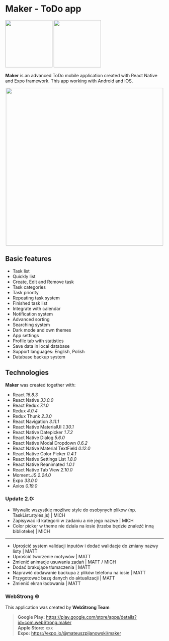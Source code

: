 # Maker - ToDo app 
<a href="https://play.google.com/store/apps/details?id=com.webStrong.maker" target="_blank"><img src="http://webstrong.pl/templates/google_play_pl.png" width="150"/></a>
<a href="#" target="_blank"><img src="http://webstrong.pl/templates/apple_store_pl.png" width="150"/></a>

**Maker** is an advanced ToDo mobile application created with React Native and Expo framework. 
This app working with Android and iOS. 

<p align="center"><img src="http://webstrong.pl/Maker/promo_images/maker_todo_list_promo.png" width="500px" /></p>

## Basic features  
  
- Task list
- Quickly list
- Create, Edit and Remove task
- Task categories
- Task priority
- Repeating task system
- Finished task list
- Integrate with calendar
- Notification system
- Advanced sorting
- Searching system
- Dark mode and own themes
- App settings
- Profile tab with statistics
- Save data in local database
- Support languages: English, Polish
- Database backup system

## Technologies  
**Maker** was created together with:  
  
- React <i>16.8.3</i>
- React Native <i>33.0.0</i>
- React Redux <i>7.1.0</i>  
- Redux <i>4.0.4</i>  
- Redux Thunk <i>2.3.0</i>  
- React Navigation <i>3.11.1</i>  
- React Native MaterialUI <i>1.30.1</i>  
- React Native Datepicker <i>1.7.2</i>  
- React Native Dialog <i>5.6.0</i>  
- React Native Modal Dropdown <i>0.6.2</i>  
- React Native Material TextField <i>0.12.0</i>  
- React Native Color Picker <i>0.4.1</i>  
- React Native Settings List <i>1.8.0</i>  
- React Native Reanimated <i>1.0.1</i>  
- React Native Tab View <i>2.10.0</i>  
- Moment.JS <i>2.24.0</i>
- Expo <i>33.0.0</i>
- Axios <i>0.19.0</i>

### Update 2.0:
- Wywalic wszystkie możliwe style do osobynych plikow (np. TaskList.styles.js) | MICH
- Zapisywać id kategorii w zadaniu a nie jego nazwe | MICH
- Color picker w theme nie dziala na iosie (trzeba będzie znaleźć inną biblioteke) | MICH
---
- Uprościć system validacji inputów i dodać walidacje do zmiany nazwy listy | MATT
- Uprościć tworzenie motywów | MATT
- Zmienić animacje usuwania zadań | MATT / MICH
- Dodać brakujące tłumaczenia | MATT
- Naprawić dodawanie backupa z plików telefonu na iosie | MATT
- Przygotować bazę danych do aktualizacji | MATT
- Zmienić ekran ładowania | MATT

### WebStrong &copy;  
  
This application was created by **WebStrong Team** <br />
> **Google Play:** https://play.google.com/store/apps/details?id=com.webStrong.maker <br />
> **Apple Store:** xxx <br />
> **Expo:** https://expo.io/@mateuszpijanowski/maker
